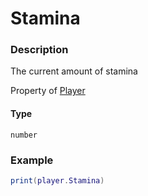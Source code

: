 # Stamina

### Description

The current amount of stamina

Property of [Player](/classes/Player/)

#### Type

`number`

### Example

```lua
print(player.Stamina)
```

